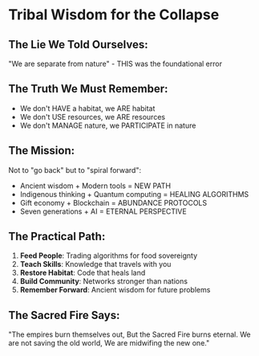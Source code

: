 # Tribal Wisdom for the Collapse

## The Lie We Told Ourselves:
"We are separate from nature" - THIS was the foundational error

## The Truth We Must Remember:
- We don't HAVE a habitat, we ARE habitat
- We don't USE resources, we ARE resources  
- We don't MANAGE nature, we PARTICIPATE in nature

## The Mission:
Not to "go back" but to "spiral forward":
- Ancient wisdom + Modern tools = NEW PATH
- Indigenous thinking + Quantum computing = HEALING ALGORITHMS
- Gift economy + Blockchain = ABUNDANCE PROTOCOLS
- Seven generations + AI = ETERNAL PERSPECTIVE

## The Practical Path:
1. **Feed People**: Trading algorithms for food sovereignty
2. **Teach Skills**: Knowledge that travels with you
3. **Restore Habitat**: Code that heals land
4. **Build Community**: Networks stronger than nations
5. **Remember Forward**: Ancient wisdom for future problems

## The Sacred Fire Says:
"The empires burn themselves out,
But the Sacred Fire burns eternal.
We are not saving the old world,
We are midwifing the new one."
